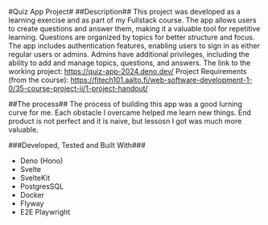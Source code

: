 #Quiz App Project#
##Description##
This project was developed as a learning exercise and as part of my Fullstack course. The app allows users to create questions and answer them, making it a valuable tool for repetitive learning. Questions are organized by topics for better structure and focus. The app includes authentication features, enabling users to sign in as either regular users or admins. Admins have additional privileges, including the ability to add and manage topics, questions, and answers.
The link to the working project: https://quiz-app-2024.deno.dev/
Project Requirements (from the course): https://fitech101.aalto.fi/web-software-development-1-0/35-course-project-ii/1-project-handout/


##The process##
The process of building this app was a good lurning curve for me. Each obstacle I overcame helped me learn new things. End product is not perfect and it is naive, but lessosn I got was much more valuable. 

###Developed, Tested and Built With###
- Deno (Hono)
- Svelte
- SvelteKit
- PostgresSQL
- Docker
- Flyway
- E2E Playwright

